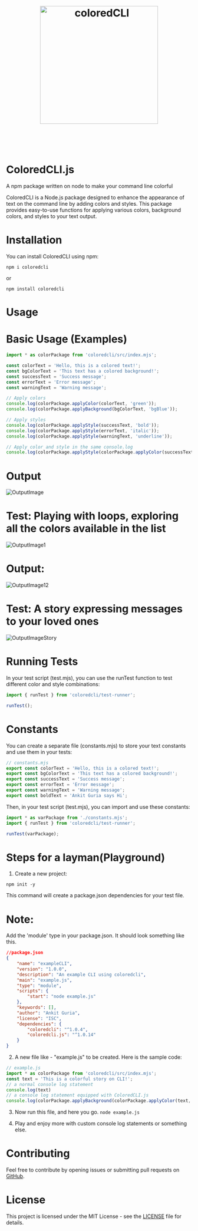 <h1 align="center">
	<br>
	<br>
	<img width="320" src="https://github.com/ankit142/ColoredCLI/blob/main/coloredCLIBanner.jpg" alt="coloredCLI">
	<br>
	<br>
	<br>
</h1>

# ColoredCLI.js
A npm package written on node to make your command line colorful


ColoredCLI is a Node.js package designed to enhance the appearance of text on the command line by adding colors and styles. This package provides easy-to-use functions for applying various colors, background colors, and styles to your text output.

# Installation
You can install ColoredCLI using npm:

`npm i coloredcli`

or

`npm install coloredcli`

# Usage
# Basic Usage (Examples)

```javascript
import * as colorPackage from 'coloredcli/src/index.mjs';

const colorText = 'Hello, this is a colored text!';
const bgColorText = 'This text has a colored background!';
const successText = 'Success message';
const errorText = 'Error message';
const warningText = 'Warning message';

// Apply colors
console.log(colorPackage.applyColor(colorText, 'green'));
console.log(colorPackage.applyBackground(bgColorText, 'bgBlue'));

// Apply styles
console.log(colorPackage.applyStyle(successText, 'bold'));
console.log(colorPackage.applyStyle(errorText, 'italic'));
console.log(colorPackage.applyStyle(warningText, 'underline'));

// Apply color and style in the same console.log
console.log(colorPackage.applyStyle(colorPackage.applyColor(successText, 'green'), 'bold'));
```
# Output 

![OutputImage](https://github.com/ankit142/ColoredCLI/blob/main/ExampleOutput.png)


# Test: Playing with loops, exploring all the colors available in the list


![OutputImage1](https://github.com/ankit142/ColoredCLI/blob/main/media/testCase3.png)

# Output:

![OutputImage12](https://github.com/ankit142/ColoredCLI/blob/main/media/testOutput3.png)

# Test: A story expressing messages to your loved ones

![OutputImageStory](https://github.com/ankit142/ColoredCLI/blob/main/media/ExampleStory.png)

# Running Tests
In your test script (test.mjs), you can use the runTest function to test different color and style combinations:

```javascript
import { runTest } from 'coloredcli/test-runner';

runTest();
```
# Constants
You can create a separate file (constants.mjs) to store your text constants and use them in your tests:

```javascript
// constants.mjs
export const colorText = 'Hello, this is a colored text!';
export const bgColorText = 'This text has a colored background!';
export const successText = 'Success message';
export const errorText = 'Error message';
export const warningText = 'Warning message';
export const boldText = 'Ankit Guria says Hi';
```
Then, in your test script (test.mjs), you can import and use these constants:
```javascript
import * as varPackage from './constants.mjs';
import { runTest } from 'coloredcli/test-runner';

runTest(varPackage);
```

# Steps for a layman(Playground)
1. Create a new project: 

`npm init -y`

This command will create a package.json dependencies for your test file.

# Note: 
Add the 'module' type in your package.json.
It should look something like this.

```json
//package.json
{
    "name": "exampleCLI",
    "version": "1.0.0",
    "description": "An example CLI using coloredcli",
    "main": "example.js",
    "type": "module",
    "scripts": {
        "start": "node example.js"
    },
    "keywords": [],
    "author": "Ankit Guria",
    "license": "ISC",
    "dependencies": {
        "coloredcli": "^1.0.4",
        "coloredcli.js": "^1.0.14"
    }
}
```

2. A new file like - "example.js" to be created. 
Here is the sample code:

```javascript
// example.js
import * as colorPackage from 'coloredcli/src/index.mjs';
const text = 'This is a colorful story on CLI!';
// a normal console log statement
console.log(text)
// a console log statement equipped with ColoredCLI.js
console.log(colorPackage.applyBackground(colorPackage.applyColor(text, 'cyan'), 'bgBrightYellow'));
```
3. Now run this file, and here you go.
`node example.js`

4. Play and enjoy more with custom console log statements or something else.

# Contributing
Feel free to contribute by opening issues or submitting pull requests on [GitHub](https://github.com/ankit142/ColoredCLI).

# License
This project is licensed under the MIT License - see the [LICENSE](https://github.com/ankit142/ColoredCLI/blob/main/LICENSE) file for details.




